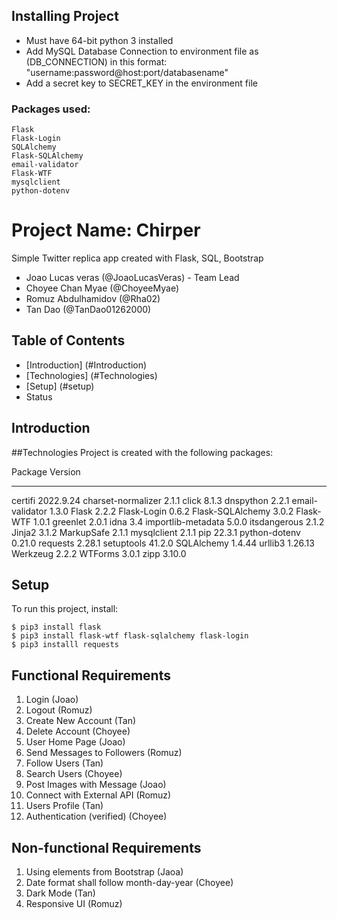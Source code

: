 
## Installing Project
- Must have 64-bit python 3 installed
- Add MySQL Database Connection to environment file as (DB_CONNECTION) in this format: "username:password@host:port/databasename"
- Add a secret key to SECRET_KEY in the environment file
### Packages used:
```
Flask
Flask-Login
SQLAlchemy
Flask-SQLAlchemy
email-validator
Flask-WTF
mysqlclient
python-dotenv
```

# Project Name: Chirper
Simple Twitter replica app created with Flask, SQL, Bootstrap
- Joao Lucas veras (@JoaoLucasVeras) - Team Lead
- Choyee Chan Myae (@ChoyeeMyae)
- Romuz Abdulhamidov (@Rha02)
- Tan Dao (@TanDao01262000)


## Table of Contents
* [Introduction] (#Introduction)
* [Technologies] (#Technologies)
* [Setup] (#setup)
* Status

## Introduction

##Technologies
Project is created with the following packages:

Package            Version
------------------ ---------
certifi            2022.9.24
charset-normalizer 2.1.1
click              8.1.3
dnspython          2.2.1
email-validator    1.3.0
Flask              2.2.2
Flask-Login        0.6.2
Flask-SQLAlchemy   3.0.2
Flask-WTF          1.0.1
greenlet           2.0.1
idna               3.4
importlib-metadata 5.0.0
itsdangerous       2.1.2
Jinja2             3.1.2
MarkupSafe         2.1.1
mysqlclient        2.1.1
pip                22.3.1
python-dotenv      0.21.0
requests           2.28.1
setuptools         41.2.0
SQLAlchemy         1.4.44
urllib3            1.26.13
Werkzeug           2.2.2
WTForms            3.0.1
zipp               3.10.0

## Setup
To run this project, install:
```
$ pip3 install flask
$ pip3 install flask-wtf flask-sqlalchemy flask-login
$ pip3 installl requests
```
## Functional Requirements
1. Login (Joao)
2. Logout (Romuz)
3. Create New Account (Tan)
4. Delete Account (Choyee)
5. User Home Page (Joao)
6. Send Messages to Followers (Romuz)
7. Follow Users (Tan)
8. Search Users (Choyee)
9. Post Images with Message (Joao)
10. Connect with External API (Romuz)
11. Users Profile (Tan)
12. Authentication (verified) (Choyee)
## Non-functional Requirements
1. Using elements from Bootstrap (Jaoa)
2. Date format shall follow month-day-year (Choyee)
3. Dark Mode (Tan)
4. Responsive UI (Romuz)